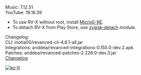 Music: 7.12.51  
YouTube: 19.16.39  
- To use RV-X without root, install [MicroG-RE](https://github.com/WSTxda/MicroG-RE/releases/latest).  
- To detach RV-X from Play Store, use [zygisk-detach](https://github.com/j-hc/zygisk-detach) module.  

Changelog:  
CLI: inotia00/revanced-cli-4.6.1-all.jar  
Integrations: anddea/revanced-integrations-0.155.0-dev.2.apk  
Patches: anddea/revanced-patches-2.228.0-dev.3.jar  
[Changelog](https://github.com/anddea/revanced-patches/releases/tag/vdev.3)  
  
[![ko-fi](https://ko-fi.com/img/githubbutton_sm.svg)](https://ko-fi.com/W7W8VRK0S)  

